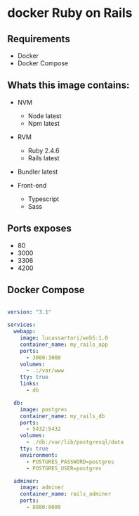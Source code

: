 # docker Ruby on Rails

## Requirements

+ Docker
+ Docker Compose

## Whats this image contains:


+ NVM
    + Node latest
    + Npm latest

+ RVM
    + Ruby 2.4.6
    + Rails latest
+ Bundler latest

+ Front-end
    + Typescript
    + Sass

## Ports exposes

+ 80
+ 3000
+ 3306
+ 4200

## Docker Compose

```yml

version: "3.1"

services:
  webapp:
    image: lucassartori/web5:1.0
    container_name: my_rails_app
    ports:
      - 3000:3000
    volumes:
      - .:/var/www
    tty: true
    links:
      - db

  db:
    image: postgres
    container_name: my_rails_db
    ports:
      - 5432:5432
    volumes:
      - ./db:/var/lib/postgresql/data
    tty: true
    environment:
      - POSTGRES_PASSWORD=postgres
      - POSTGRES_USER=postgres

  adminer:
    image: adminer
    container_name: rails_adminer
    ports:
      - 8080:8080
```